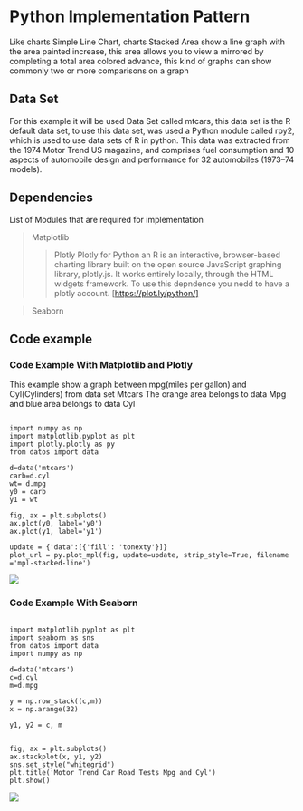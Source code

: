 # Python Implementation Pattern

Like charts Simple Line Chart, charts Stacked Area show a line graph with the area painted increase, this area allows you to view a mirrored by completing a total area colored advance, this kind of graphs can show commonly two or more comparisons on a graph 

## Data Set

For this example it will be used Data Set called mtcars, this data set is the R default data set, to use this data set, was used a Python module called rpy2, which is used to use data sets of R in python. This data was extracted from the 1974 Motor Trend US magazine, and comprises fuel consumption and 10 aspects of automobile design and performance for 32 automobiles (1973–74 models).

## Dependencies 

List of Modules that are required for implementation
> Matplotlib
>> Plotly 
Plotly for Python an R is an interactive, browser-based charting library built on the open source JavaScript graphing library, plotly.js. It works entirely locally, through the HTML widgets framework. To use this depndence you nedd to have a plotly account. [https://plot.ly/python/]

> Seaborn

## Code example 

### Code Example With Matplotlib and Plotly

This example show a graph  between  mpg(miles per gallon) and Cyl(Cylinders) from data set Mtcars
The orange area belongs to data Mpg and blue area belongs to data Cyl

~~~~{.python}

import numpy as np
import matplotlib.pyplot as plt
import plotly.plotly as py
from datos import data

d=data('mtcars')
carb=d.cyl
wt= d.mpg
y0 = carb
y1 = wt

fig, ax = plt.subplots()
ax.plot(y0, label='y0')
ax.plot(y1, label='y1')

update = {'data':[{'fill': 'tonexty'}]}
plot_url = py.plot_mpl(fig, update=update, strip_style=True, filename
='mpl-stacked-line')
~~~~~~~~~~~~~

![](figures/A23-Stacked_Area_Chart_figure1_1.png)

### Code Example With Seaborn


~~~~{.python}

import matplotlib.pyplot as plt
import seaborn as sns
from datos import data
import numpy as np

d=data('mtcars')
c=d.cyl
m=d.mpg

y = np.row_stack((c,m))
x = np.arange(32)

y1, y2 = c, m


fig, ax = plt.subplots()
ax.stackplot(x, y1, y2)
sns.set_style("whitegrid")
plt.title('Motor Trend Car Road Tests Mpg and Cyl')
plt.show()
~~~~~~~~~~~~~

![](figures/A23-Stacked_Area_Chart_figure2_1.png)

